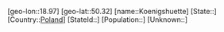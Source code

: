 ﻿---
location: [50.32,18.97]
type: City
tags:
- geo/City


SpocWebEntityId: 31751
isDeleted: false
confidential: public

---
[geo-lon::18.97]
[geo-lat::50.32]
[name::Koenigshuette]
[State::]
[Country::[Poland](geo/Continent/Europe/Poland.md)]
[StateId::]
[Population::]
[Unknown::]

